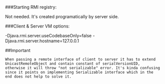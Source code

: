 ###Starting RMI registry:

Not needed. It's created programatically by server side.

###Client & Server VM options:

-Djava.rmi.server.useCodebaseOnly=false -Djava.rmi.server.hostname=127.0.0.1

##Important

	When passing a remote interface of client to server it has to extend UnicastRemoteObject and contain constant of serialVersionUID, otherwise it will throw "not serializable" error. It's kinda confusing since it points on implementing Serializable interface which in the end does not help to solve it.